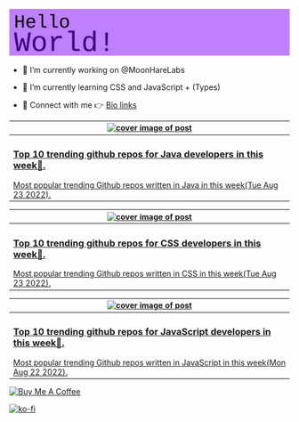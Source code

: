[![Hello World!](https://github.com/ksenginew/ksenginew/raw/main/header.svg)](#nolink)

- 🔭 I’m currently working on @MoonHareLabs  

- 🌱 I’m currently learning CSS and JavaScript + (Types)    

- 💌 Connect with me 👉 [Bio links](https://ksengine.bio.link)

<!-- blog  posts start -->
<a href="https://dev.to/ksengine/top-10-trending-github-repos-for-java-developers-in-this-week-3388">
<table>
<thead>
<tr>
<th>
<img src="https://res.cloudinary.com/practicaldev/image/fetch/s--OHwYVQ27--/c_imagga_scale,f_auto,fl_progressive,h_420,q_auto,w_1000/https://images.unsplash.com/photo-1568649929103-28ffbefaca1e%3Fcrop%3Dentropy%26cs%3Dtinysrgb%26fit%3Dmax%26fm%3Djpg%26ixid%3DMnwyODI4ODF8MHwxfHJhbmRvbXx8fHx8fHx8fDE2NjEyNTQ2OTY%26ixlib%3Drb-1.2.1%26q%3D80%26w%3D1080" alt="cover image of post" width="500px" height="auto"/>
</th>
</tr>
</thead>
<tbody>
<tr>
<td>
<h3>Top 10 trending github repos for Java developers in this week💎.</h3>
Most popular trending Github repos written in Java in this week(Tue Aug 23 2022).
</td>
</tr>
</tbody>
</table>
</a>



<a href="https://dev.to/ksengine/top-10-trending-github-repos-for-css-developers-in-this-week-9md">
<table>
<thead>
<tr>
<th>
<img src="https://res.cloudinary.com/practicaldev/image/fetch/s--cg_25vgI--/c_imagga_scale,f_auto,fl_progressive,h_420,q_auto,w_1000/https://images.unsplash.com/photo-1494253109108-2e30c049369b%3Fcrop%3Dentropy%26cs%3Dtinysrgb%26fit%3Dmax%26fm%3Djpg%26ixid%3DMnwyODI4ODF8MHwxfHJhbmRvbXx8fHx8fHx8fDE2NjEyNTQ0OTY%26ixlib%3Drb-1.2.1%26q%3D80%26w%3D1080" alt="cover image of post" width="500px" height="auto"/>
</th>
</tr>
</thead>
<tbody>
<tr>
<td>
<h3>Top 10 trending github repos for CSS developers in this week👊.</h3>
Most popular trending Github repos written in CSS in this week(Tue Aug 23 2022).
</td>
</tr>
</tbody>
</table>
</a>



<a href="https://dev.to/ksengine/top-10-trending-github-repos-for-javascript-developers-in-this-week-15id">
<table>
<thead>
<tr>
<th>
<img src="https://res.cloudinary.com/practicaldev/image/fetch/s--dpg8FXFz--/c_imagga_scale,f_auto,fl_progressive,h_420,q_auto,w_1000/https://images.unsplash.com/photo-1654095923893-6a255e5ed4d3%3Fcrop%3Dentropy%26cs%3Dtinysrgb%26fit%3Dmax%26fm%3Djpg%26ixid%3DMnwyODI4ODF8MHwxfHJhbmRvbXx8fHx8fHx8fDE2NjExNjgyMDc%26ixlib%3Drb-1.2.1%26q%3D80%26w%3D1080" alt="cover image of post" width="500px" height="auto"/>
</th>
</tr>
</thead>
<tbody>
<tr>
<td>
<h3>Top 10 trending github repos for JavaScript developers in this week🍎.</h3>
Most popular trending Github repos written in JavaScript in this week(Mon Aug 22 2022).
</td>
</tr>
</tbody>
</table>
</a>
<!-- blog  posts end -->

<a href="https://www.buymeacoffee.com/ksengine">
  <img src="https://cdn.buymeacoffee.com/buttons/v2/default-yellow.png" alt="Buy Me A Coffee" width="200px" height="auto"/>
</a>

[![ko-fi](https://ko-fi.com/img/githubbutton_sm.svg)](https://ko-fi.com/D1D473BME)
